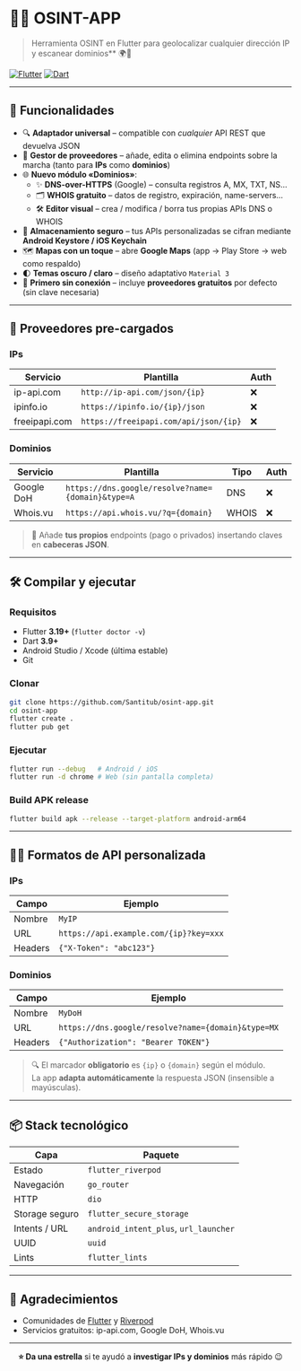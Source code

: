# 🕵️‍♂️ OSINT-APP 
> Herramienta OSINT en Flutter para geolocalizar cualquier dirección IP y escanear dominios** 🌍🔎

[![Flutter](https://img.shields.io/badge/Flutter-3.19+-blue.svg?logo=flutter)](https://flutter.dev)
[![Dart](https://img.shields.io/badge/Dart-3.9+-0175C2.svg?logo=dart)](https://dart.dev)

---

## 🚀 Funcionalidades
* 🔍 **Adaptador universal** – compatible con *cualquier* API REST que devuelva JSON  
* 🧩 **Gestor de proveedores** – añade, edita o elimina endpoints sobre la marcha (tanto para **IPs** como **dominios**)  
* 🌐 **Nuevo módulo «Dominios»**:
  - ✨ **DNS-over-HTTPS** (Google) – consulta registros A, MX, TXT, NS…  
  - 🗂️ **WHOIS gratuito** – datos de registro, expiración, name-servers…  
  - 🛠️ **Editor visual** – crea / modifica / borra tus propias APIs DNS o WHOIS  
* 🔐 **Almacenamiento seguro** – tus APIs personalizadas se cifran mediante **Android Keystore / iOS Keychain**  
* 🗺️ **Mapas con un toque** – abre **Google Maps** (app → Play Store → web como respaldo)  
* 🌓 **Temas oscuro / claro** – diseño adaptativo `Material 3`  
* 📱 **Primero sin conexión** – incluye **proveedores gratuitos** por defecto (sin clave necesaria)  

---

## 🧪 Proveedores pre-cargados
### IPs
| Servicio | Plantilla | Auth |
|----------|-----------|------|
| ip-api.com | `http://ip-api.com/json/{ip}` | ❌ |
| ipinfo.io | `https://ipinfo.io/{ip}/json` | ❌ |
| freeipapi.com | `https://freeipapi.com/api/json/{ip}` | ❌ |

### Dominios
| Servicio | Plantilla | Tipo | Auth |
|----------|-----------|------|------|
| Google DoH | `https://dns.google/resolve?name={domain}&type=A` | DNS | ❌ |
| Whois.vu | `https://api.whois.vu/?q={domain}` | WHOIS | ❌ |

> 🔧 Añade **tus propios** endpoints (pago o privados) insertando claves en **cabeceras JSON**.

---

## 🛠️ Compilar y ejecutar
### Requisitos
* Flutter **3.19+** (`flutter doctor -v`)
* Dart **3.9+**
* Android Studio / Xcode (última estable)
* Git

### Clonar
```bash
git clone https://github.com/Santitub/osint-app.git
cd osint-app
flutter create .
flutter pub get
```

### Ejecutar
```bash
flutter run --debug   # Android / iOS
flutter run -d chrome # Web (sin pantalla completa)
```

### Build APK release
```bash
flutter build apk --release --target-platform android-arm64
```

---

## 🧑‍💻 Formatos de API personalizada
### IPs
| Campo | Ejemplo |
|-------|---------|
| Nombre | `MyIP` |
| URL | `https://api.example.com/{ip}?key=xxx` |
| Headers | `{"X-Token": "abc123"}` |

### Dominios
| Campo | Ejemplo |
|-------|---------|
| Nombre | `MyDoH` |
| URL | `https://dns.google/resolve?name={domain}&type=MX` |
| Headers | `{"Authorization": "Bearer TOKEN"}` |

> 🔍 El marcador **obligatorio** es `{ip}` o `{domain}` según el módulo.  
> La app **adapta automáticamente** la respuesta JSON (insensible a mayúsculas).

---

## 📦 Stack tecnológico
| Capa | Paquete |
|-------|---------|
| Estado | `flutter_riverpod` |
| Navegación | `go_router` |
| HTTP | `dio` |
| Storage seguro | `flutter_secure_storage` |
| Intents / URL | `android_intent_plus`, `url_launcher` |
| UUID | `uuid` |
| Lints | `flutter_lints` |

---

## 🙌 Agradecimientos
* Comunidades de [Flutter](https://flutter.dev) y [Riverpod](https://riverpod.dev)  
* Servicios gratuitos: ip-api.com, Google DoH, Whois.vu  

---

<div align="center">

**⭐ Da una estrella** si te ayudó a **investigar IPs y dominios** más rápido 😉

</div>
